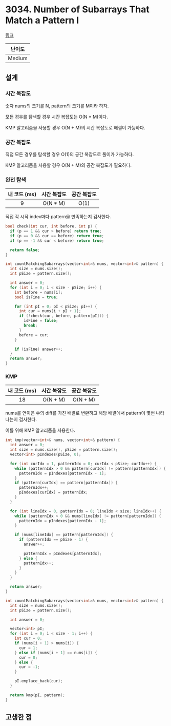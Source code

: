 # 3034. Number of Subarrays That Match a Pattern I

[링크](https://leetcode.com/problems/number-of-subarrays-that-match-a-pattern-i/)

| 난이도 |
| :----: |
| Medium |

## 설계

### 시간 복잡도

숫자 nums의 크기를 N, pattern의 크기를 M이라 하자.

모든 경우를 탐색할 경우 시간 복잡도는 O(N \* M)이다.

KMP 알고리즘을 사용할 경우 O(N + M)의 시간 복잡도로 해결이 가능하다.

### 공간 복잡도

직접 모든 경우를 탐색할 경우 O(1)의 공간 복잡도로 풀이가 가능하다.

KMP 알고리즘을 사용할 경우 O(N + M)의 공간 복잡도가 필요하다.

### 완전 탐색

| 내 코드 (ms) | 시간 복잡도 | 공간 복잡도 |
| :----------: | :---------: | :---------: |
|      9       |  O(N \* M)  |    O(1)     |

직접 각 시작 index마다 pattern을 만족하는지 검사한다.

```cpp
bool check(int cur, int before, int p) {
  if (p == 1 && cur > before) return true;
  if (p == 0 && cur == before) return true;
  if (p == -1 && cur < before) return true;

  return false;
}

int countMatchingSubarrays(vector<int>& nums, vector<int>& pattern) {
  int size = nums.size();
  int pSize = pattern.size();

  int answer = 0;
  for (int i = 0; i < size - pSize; i++) {
    int before = nums[i];
    bool isFine = true;

    for (int pI = 0; pI < pSize; pI++) {
      int cur = nums[i + pI + 1];
      if (!check(cur, before, pattern[pI])) {
        isFine = false;
        break;
      }
      before = cur;
    }

    if (isFine) answer++;
  }
  return answer;
}
```

### KMP

| 내 코드 (ms) | 시간 복잡도 | 공간 복잡도 |
| :----------: | :---------: | :---------: |
|      18      |  O(N + M)   |  O(N + M)   |

nums를 연이은 수의 diff를 가진 배열로 변환하고 해당 배열에서 pattern이 몇번 나타나는지 검사한다.

이를 위해 KMP 알고리즘을 사용한다.

```cpp
int kmp(vector<int>& nums, vector<int>& pattern) {
  int answer = 0;
  int size = nums.size(), pSize = pattern.size();
  vector<int> pIndexes(pSize, 0);

  for (int curIdx = 1, patternIdx = 0; curIdx < pSize; curIdx++) {
    while (patternIdx > 0 && pattern[curIdx] != pattern[patternIdx]) {
      patternIdx = pIndexes[patternIdx - 1];
    }
    if (pattern[curIdx] == pattern[patternIdx]) {
      patternIdx++;
      pIndexes[curIdx] = patternIdx;
    }
  }

  for (int lineIdx = 0, patternIdx = 0; lineIdx < size; lineIdx++) {
    while (patternIdx > 0 && nums[lineIdx] != pattern[patternIdx]) {
      patternIdx = pIndexes[patternIdx - 1];
    }

    if (nums[lineIdx] == pattern[patternIdx]) {
      if (patternIdx == pSize - 1) {
        answer++;

        patternIdx = pIndexes[patternIdx];
      } else {
        patternIdx++;
      }
    }
  }

  return answer;
}

int countMatchingSubarrays(vector<int>& nums, vector<int>& pattern) {
  int size = nums.size();
  int pSize = pattern.size();

  int answer = 0;

  vector<int> pI;
  for (int i = 0; i < size - 1; i++) {
    int cur = 0;
    if (nums[i + 1] > nums[i]) {
      cur = 1;
    } else if (nums[i + 1] == nums[i]) {
      cur = 0;
    } else {
      cur = -1;
    }

    pI.emplace_back(cur);
  }

  return kmp(pI, pattern);
}
```


## 고생한 점
